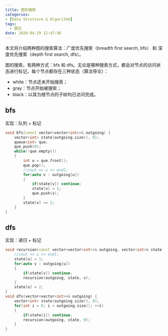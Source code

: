 ```yaml
---
title: 图的搜索
categories:
- [Data Structure & Algorithm]
tags:
  - 图论
date: 2020-04-29 12:47:56
---
```

本文将介绍两种图的搜索算法：广度优先搜索（breadth first search, bfs） 和 深度优先搜索（depth first search, dfs）。
<!--more-->

图的搜索，有两种方式：bfs 和 dfs。无论是哪种搜索方式，都会对节点的访问状态进行标记，每个节点都存在三种状态（算法导论）：
- white：节点还未开始搜索；
- gray：节点开始被搜索；
- black：以其为根节点的子树均已访问完成。


## bfs
实现：队列 + 标记
```cpp
void bfs(const vector<vector<int>>& outgoing) {
    vector<int> state(outgoing.size(), 0);
    queue<int> que;
    que.push(0);
    while(!que.empty())
    {
        int u = que.front();
        que.pop();
        //cout << u << endl;
        for(auto v : outgoing[u])
        {
            if(state[v]) continue;
            state[v] = 1;
            que.push(v);
        }
        state[v] == 2;
    }
}
```

## dfs
实现：递归 + 标记
```cpp
void recursion(const vector<vector<int>>& outgoing, vector<int>& state, int u) {
    //cout << u << endl;
    state[u] = 1;
    for(auto v : outgoing[u])
    {
        if(state[v]) continue;
        recursion(outgoing, state, v);
    }
    state[u] = 2;
}
void dfs(vector<vector<int>>& outgoing) {
    vector<int> state(outgoing.size(), 0);
    for(int i = 0; i < outgoing.size(); ++i)
    {
        if(state[i]) continue;
        recursion(outgoing, state, 0);
    }
}
```